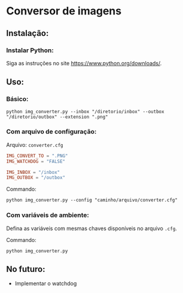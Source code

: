 # Conversor de imagens

## Instalação:

### Instalar Python:

Siga as instruções no site https://www.python.org/downloads/.


## Uso:

### Básico:

```shell
python img_converter.py --inbox "/diretorio/inbox" --outbox "/diretorio/outbox" --extension ".png"
```


### Com arquivo de configuração:

Arquivo: `converter.cfg`
```toml
IMG_CONVERT_TO = ".PNG"
IMG_WATCHDOG = "FALSE"

IMG_INBOX = "/inbox"
IMG_OUTBOX = "/outbox"
```

Commando:
```shell
python img_converter.py --config "caminho/arquivo/converter.cfg"
```


### Com variáveis de ambiente:

Defina as variáveis com mesmas chaves disponíveis no arquivo `.cfg`.

Commando:
```shell
python img_converter.py
```


## No futuro:

* Implementar o watchdog